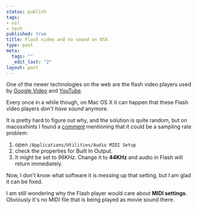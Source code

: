 ```yaml
--- 
status: publish
tags: 
- osl
- tech
published: true
title: Flash video and no sound on OSX
type: post
meta: 
  tags: ""
  _edit_last: "2"
layout: post
---
```

One of the newer technologies on the web are the flash video players used by <a href="http://video.google.com">Google Video</a> and <a href="http://youtube.com">YouTube</a>.

Every once in a while though, on Mac OS X it can happen that these Flash video players <em>don't have sound</em> anymore.

It is pretty hard to figure out why, and the solution is quite random, but on macosxhints I found a <a href="http://www.macosxhints.com/article.php?story=20060310164835119">comment</a> mentioning that it could be a sampling rate problem:

<ol>
	<li>open <code>/Applications/Utilities/Audio MIDI Setup</code></li>
	<li>check the properties for Built In Output.</li>
	<li>It might be set to <em>96KHz</em>. Change it to <strong>44KHz</strong> and audio in Flash will return immediately.</li>
</ol>

Now, I don't know what software it is messing up that setting, but I am glad it can be fixed.

I am still wondering why the Flash player would care about <strong>MIDI settings</strong>. Obviously it's no MIDI file that is being played as movie sound there.
